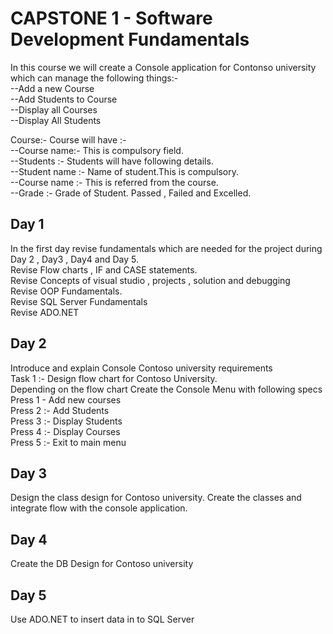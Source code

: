 # CAPSTONE 1 - Software Development Fundamentals

In this course we will create a Console application for  Contonso university which can manage the following things:-<br>
--Add a new Course<br>
--Add Students to Course<br>
--Display all Courses<br>
--Display All Students<br>

Course:- Course will have :-<br>
--Course name:- This is compulsory field.<br>
--Students :- Students will have following details.<br>
--Student name :- Name of student.This is compulsory.<br>
--Course name :- This is referred from the course.<br>
--Grade :- Grade of Student. Passed , Failed and Excelled.<br>


## Day 1

In the first day revise fundamentals which are needed for the project during Day 2 , Day3 , Day4 and Day 5.<br>
Revise Flow charts , IF and CASE statements.<br>
Revise Concepts of visual studio , projects , solution and debugging<br>
Revise OOP Fundamentals.<br>
Revise SQL Server Fundamentals<br>
Revise ADO.NET <br>


## Day 2
Introduce and explain  Console Contoso university requirements <br>
Task 1 :- Design flow chart for Contoso University.<br>
Depending on the flow chart Create the Console Menu with following specs<br>
Press 1 - Add new courses<br>
Press 2 :- Add Students <br>
Press 3 :- Display Students<br>
Press 4 :- Display Courses<br>
Press 5 :- Exit to main menu<br>

## Day 3
Design the class design for Contoso university.
Create the classes and integrate flow with the console application.


## Day 4
Create the DB Design for Contoso university


## Day 5 
Use ADO.NET to insert data in to SQL Server


